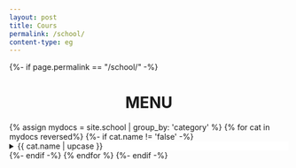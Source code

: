```yaml
---
layout: post
title: Cours
permalink: /school/
content-type: eg
---
```

<style>
summary {
	position: sticky;
	top: 0;
	background-color: white;
}
.container {
    padding-bottom: 190px;
}

</style>
<main>
	{%- if page.permalink == "/school/" -%}
		<h1 style='text-align:center'> MENU </h1>
		{% assign mydocs = site.school | group_by: 'category' %}
		{% for cat in mydocs reversed%}
			{%- if cat.name != 'false' -%} 
				<details class="second">
					<summary>{{ cat.name | upcase }}</summary>
					<ul>
						{% assign items = cat.items | sort: 'date' | reverse %}
						{% for item in items %}
							<div class="feed-title-excerpt-block disable-select" data-url="{{site.url}}{{item.url}}">
								<a href="{{ item.url }}" style="text-decoration: none; color: #555555;">
									<ul style="padding-left: 20px; margin-top: 20px;" class="tags">
										<li style="padding: 0 5px; border-radius: 10px;" class="tag">{{item.date | date_to_string | capitalize }}</li>
									</ul>
									<p style="margin-top: 0px;" class="feed-title">{{ item.title }}</p>
									<p class="feed-excerpt">{{item.description
										}}</p>
								</a>
							</div>
						{% endfor %}
					</ul>
				</details>
			{%- endif -%}
		{% endfor %}
	{%- endif -%}
</main>
